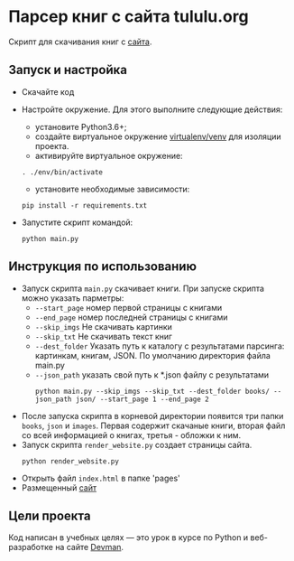# Парсер книг с сайта tululu.org

Скрипт для скачивания книг с [сайта](tululu.org).

## Запуск и настройка

- Скачайте код
- Настройте окружение. Для этого выполните следующие действия:
    - установите Python3.6+;
    - создайте виртуальное окружение [virtualenv/venv](https://docs.python.org/3/library/venv.html) для изоляции проекта.
    - активируйте виртуальное окружение:
  
    ```
    . ./env/bin/activate
    ```
    - установите необходимые зависимости:

    ```
    pip install -r requirements.txt
    ```
- Запустите скрипт командой:
    ```
    python main.py
    ```
## Инструкция по использованию

- Запуск скрипта `main.py` скачивает книги. При запуске скрипта можно указать парметры:
  - `--start_page` номер первой страницы с книгами
  - `--end_page` номер последней страницы с книгами
  - `--skip_imgs` Не скачивать картинки
  - `--skip_txt` Не скачивать текст книг
  - `--dest_folder` Указать путь к каталогу с результатами парсинга: картинкам, книгам, JSON. По умолчанию директория файла main.py
  - `--json_path` указать свой путь к *.json файлу с результатами
    ```
    python main.py --skip_imgs --skip_txt --dest_folder books/ --json_path json/ --start_page 1 --end_page 2
    ```
- После запуска скрипта в корневой директории появится три папки `books`, `json` и `images`. Первая содержит скачаные книги, вторая файл со всей информацией о книгах, третья - обложки к ним.
- Запуск скрипта `render_website.py` создает страницы сайта.
    ```
    python render_website.py
    ```
- Открыть файл `index.html` в папке 'pages'
- Размещенный [сайт](https://tapochekmira.github.io/layout_3/pages/)
## Цели проекта

Код написан в учебных целях — это урок в курсе по Python и веб-разработке на сайте [Devman](https://dvmn.org).
